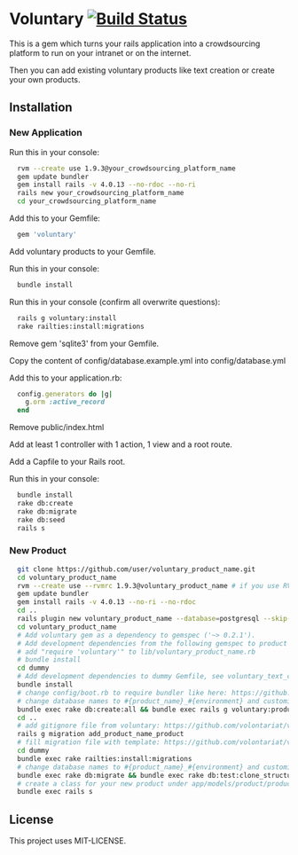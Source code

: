 # Voluntary [![Build Status](https://travis-ci.org/volontariat/voluntary.svg?branch=master)](https://travis-ci.org/volontariat/voluntary)

This is a gem which turns your rails application into a crowdsourcing platform to run on your intranet or on the internet.

Then you can add existing voluntary products like text creation or create your own products.

## Installation

### New Application

Run this in your console:

```bash
  rvm --create use 1.9.3@your_crowdsourcing_platform_name
  gem update bundler
  gem install rails -v 4.0.13 --no-rdoc --no-ri  
  rails new your_crowdsourcing_platform_name
  cd your_crowdsourcing_platform_name
```

Add this to your Gemfile:

```ruby
  gem 'voluntary'
```
  
Add voluntary products to your Gemfile.  
  
Run this in your console:

```bash
  bundle install  
```
  
Run this in your console (confirm all overwrite questions):

```bash
  rails g voluntary:install
  rake railties:install:migrations
```

Remove gem 'sqlite3' from your Gemfile.

Copy the content of config/database.example.yml into config/database.yml

Add this to your application.rb:

```ruby
  config.generators do |g|
    g.orm :active_record
  end
```

Remove public/index.html

Add at least 1 controller with 1 action, 1 view and a root route.

Add a Capfile to your Rails root.

Run this in your console:

```bash
  bundle install
  rake db:create
  rake db:migrate
  rake db:seed
  rails s
```

### New Product

```bash  
  git clone https://github.com/user/voluntary_product_name.git
  cd voluntary_product_name
  rvm --create use --rvmrc 1.9.3@voluntary_product_name # if you use RVM
  gem update bundler
  gem install rails -v 4.0.13 --no-ri --no-rdoc
  cd ..
  rails plugin new voluntary_product_name --database=postgresql --skip-javascript --skip-test-unit --dummy-path=dummy --full
  cd voluntary_product_name
  # Add voluntary gem as a dependency to gemspec ('~> 0.2.1').
  # Add development dependencies from the following gemspec to product's gemspec: https://github.com/volontariat/voluntary/blob/master/voluntary.gemspec
  # add "require 'voluntary'" to lib/voluntary_product_name.rb
  # bundle install
  cd dummy
  # Add development dependencies to dummy Gemfile, see voluntary_text_creation. 
  bundle install
  # change config/boot.rb to require bundler like here: https://github.com/volontariat/voluntary_scholarship/blob/master/dummy/config/boot.rb
  # change database names to #{product_name}_#{environment} and customize user credentials in config/database.yml
  bundle exec rake db:create:all && bundle exec rails g voluntary:product_dummy # confirm all overwrite questions except of Gemfile
  cd ..
  # add gitignore file from voluntary: https://github.com/volontariat/voluntary/blob/master/.gitignore
  rails g migration add_product_name_product
  # fill migration file with template: https://github.com/volontariat/voluntary_scholarship/blob/master/db/migrate/20140306201232_add_scholarship_product.rb
  cd dummy
  bundle exec rake railties:install:migrations
  # change database names to #{product_name}_#{environment} and customize user credentials in dummy/config/mongoid.yml
  bundle exec rake db:migrate && bundle exec rake db:test:clone_structure
  # create a class for your new product under app/models/product/product_name.rb like: https://github.com/volontariat/voluntary_scholarship/blob/master/app/models/product/scholarship.rb
  bundle exec rails s
```
  
## License 

This project uses MIT-LICENSE.
